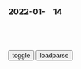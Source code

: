 ### 2022-01-　14

```note
```

<table id="tbc" style="white-space:pre-wrap">
</table>
<button onclick="toggleb()">toggle</button>
<button onclick="loadparse()">loadparse</button>
<br>
<!-- 🌸<br>🍅-　-🍑<hr>🍀 -->
<pre>
<textarea rows="30" cols="100" style="display: none" id="tar">

<font size="2"><b>
资治通鉴：靠非常规手段上位的人，最讨厌什么？</b></font><br>
https://mbd.baidu.com/newspage/data/landingsuper?context=%7B%22nid%22%3A%22news_9591503218643348278%22%7D&n_type=-1&p_from=-1

见到有人通过制造符命来获得这种巨大的利益，顿时不少人打起了歪点子。
自此之后各种造假、伪称符命的事层出不穷，王莽也没办法只得认，并且给好处封口。

越是如此，这种风气越是不可收拾，也渐渐脱离了王莽的控制范围，于是有了上面的材料。

符命这个东西，本就是王莽的手段之一，王莽用尚且可控，而别人用则多是乱来。
打乱王莽节奏不说，而且还利用这种符命王莽没有办法否定的特性来搞事情，这个就不能容忍了。
于是，王莽下令对符命这一类东西统一集中管理，只要是别人发布的，不是王莽安排的，一律抓！

<font size="1" style="color:#DCDCDC"><b>2022/1/14 下午11:14:36</b></font><br>

<font size="2"><b>
乾隆办的千叟宴，为何后来成了“夺命宴”，老人：看看我们吃的啥</b></font><br>
https://mbd.baidu.com/newspage/data/landingsuper?context=%7B%22nid%22%3A%22news_9781484259376568376%22%7D&n_type=-1&p_from=-1

可谁能想到，如此盛宴在结束之后竟会产生令人震惊的结局。原来民间来的老者们回到家或者客栈后突然死去，丝毫没有征兆！

m间众说纷纭，大家猜测乾隆是否在中间下了毒！

经过多重勘测研究，老人们的行动过程被建模出来了。他们从穷乡僻壤的地方来到紫禁城，一路风餐露宿温饱都成了问题，突然看到繁华的中心城市，情绪波动是避不可免的。

gj真如表面这般强盛吗？说白了，乾隆这是大脸充胖子，面子必要放在第一页的。而十分鲜明的对比，乾隆之后gj经济实力急速下降，
日子越发难过了。

<font size="1" style="color:#DCDCDC"><b>2022/1/14 下午10:39:53</b></font><br>

被骗十多万，还被标注为“仆人”的老人，竟为骗子求情
https://m.gmw.cn/baijia/2022-07/11/1303039157.html

<font size="1" style="color:#DCDCDC">2022-07-12</font>

“他比我儿子还关心我，能不能放一马？”被骗十几万，杭州老人为骗子求情！真相让他崩溃
https://baijiahao.baidu.com/s?id=1738025219576574291

<font size="1" style="color:#DCDCDC">2022-07-12</font>

女子被骗50万后哭求mj要再转20万，把之前50万提现出来_网易视频
https://www.163.com/v/video/VVGROPBFM.html

<font size="1" style="color:#DCDCDC">2022-09-21</font>

<font size="2"><b>
女子不顾j察劝阻执意要给骗子打钱，扬言：骗了就骗了，我乐意_网易订阅</b></font><br>
https://www.163.com/dy/article/GBV6VC9M0525X02S.html

<font size="1" style="color:#DCDCDC"><b>2022/1/14 下午3:53:37</b></font><br>

<font size="2"><b>
王俊k家重庆开奶茶店为圈粉丝钱？粉丝：我乐意让他赚</b></font><br>
https://baijiahao.baidu.com/s?id=1637914777200648877&wfr=spider&for=pc

<font size="1" style="color:#DCDCDC"><b>2022/1/14 下午3:53:48</b></font><br>

<font size="2"><b>
达克效应：科学研究证明盲目自信者不能正确认知自己_现象</b></font><br>
https://www.sohu.com/a/445258306_100029692

https://p0.itc.cn/q_70/images03/20210118/2d58eea2bd374dac96e1bb19af29aef8.png
https://p2.itc.cn/q_70/images03/20210118/d91d87c8dcac4ec6a2e2ace7f7bcda49.png

<font size="1" style="color:#DCDCDC"><b>2022/1/14 下午3:25:31</b></font><br>

<h4 style="color:#1E90FF">在借呗里借了8000把支付宝卸载，这样马云找不到我</h4>
https://www.sohu.com/a/122574961_404890

一楼：
我在借呗里面借了8000然后就把支付宝卸载了，这样马云就再也找不到我了，真刺激!

二楼：
笨蛋，你还得把手机也扔了!

三楼：
一群笨蛋，你以为这样马云就不知道你是谁了。支付宝都是实名制的，有你的身份证，只要一查就知道你了。所以的得像我一样直接把身份证扔了，就没人知道我是谁了。

<font size="1" style="color:#DCDCDC">2022/2/15 下午8:51:19</font>

<font size="2"><b>
心理学：认知水平越低的人，越是固执、盲目自信</b></font><br>
https://baijiahao.baidu.com/s?id=1698160366596656526&wfr=spider&for=pc

固执的形成很大程度上也是用来掩饰自己的无知，因为无知不想被承认，进而选择不改变。

<font size="1" style="color:#DCDCDC"><b>2022/1/14 下午3:25:25</b></font><br>

<h4 style="color:#1E90FF">《小狼闹翻天：国师大人要淡定》白银一入国师怀，从此节操是路人</h4>
https://baijiahao.baidu.com/s?id=1724087757189919669&wfr=spider&for=pc

小狼闹翻天：g师大人要淡定

<font size="1" style="color:#DCDCDC">2022/2/14 下午5:04:07</font>

<font size="2"><b>
清h教授总结“00后”大学生对世界的认识特点 发人深省_凤凰网</b></font><br>
https://news.ifeng.com/c/8ClbzXJlUaU

00后大学生往往具有强烈的优越感和自信心，常以“居高临下”的心态看待其他gj，
他们常以zg与外国两分的方法看待世界，将zg之外的其他gj视为同一类gj，将和平、道德、公平、正义等人类的普世价值观视为zg独有的传统，认为只有zg是正义的和无辜的，其他gj特别是西方gj是“邪恶”的、西方人对zg有着天然仇恨。另外，00后大学生深受网络观念影响，把经济决定论、阴谋论、债权武器等网红们的观点当作常识。

丶宫羽
zg人需要重拾自信心，但建立在知识盲区的盲目自信是危险的，认识这个世界的复杂性是正确的想法，

<font size="1" style="color:#DCDCDC"><b>2022/1/14 下午3:19:53</b></font><br>

<font size="2"><b>
离死神只有1厘米的牛，只因长了一对邪门的牛角，差点死冤枉了,社会,奇闻轶事,好看视频</b></font><br>
https://haokan.baidu.com/v?vid=12118094144568725688&sfrom=baidu-feed

<font size="1" style="color:#DCDCDC"><b>2022/1/14 下午3:05:43</b></font><br>

<font size="2"><b>
陈胜为啥一定要除去吴广？司马迁《史记》说出原因，年轻人要牢记</b></font><br>
https://mbd.baidu.com/newspage/data/landingsuper?context=%7B%22nid%22%3A%22news_9690638678720000139%22%7D&n_type=-1&p_from=-1

史记中给出的答案是，吴广将陈胜之前的一些所作所为以及他的个人行踪统统暴露给了周边人，直接动摇了陈胜起事的根基“君q神授”，这也成为了吴广必死的理由。而陈胜的所作所为最终导致众叛亲离，以至于起义失败。

<font size="1" style="color:#DCDCDC"><b>2022/1/14 下午3:03:34</b></font><br>

<font size="2"><b>
陆游罢g归乡后的一首小词，看似自嘲，实是他家g情怀的写照</b></font><br>
https://mbd.baidu.com/newspage/data/landingsuper?context=%7B%22nid%22%3A%22news_8968891882805371584%22%7D&n_type=-1&p_from=-1

<font size="1" style="color:#DCDCDC"><b>2022/1/14 下午2:18:53</b></font><br>

<font size="2"><b>
戏遣老懹_百度百科</b></font><br>
https://baike.baidu.com/item/%E6%88%8F%E9%81%A3%E8%80%81%E6%87%B9

平生碌碌本无奇，况是年垂九十时。

<font size="1" style="color:#DCDCDC"><b>2022/1/14 下午2:20:12</b></font><br>

<font size="2"><b>
鹧鸪天·插脚红尘已是颠_百度百科</b></font><br>
https://baike.baidu.com/item/%E9%B9%A7%E9%B8%AA%E5%A4%A9%C2%B7%E6%8F%92%E8%84%9A%E7%BA%A2%E5%B0%98%E5%B7%B2%E6%98%AF%E9%A2%A0

插脚红尘已是颠，更求平地上青天。
新来有个生涯别，买断烟波不用钱。
沽酒市，采菱船。醉听风雨拥蓑眠。
三山老子真堪笑，见事迟来四十年。

<font size="1" style="color:#DCDCDC"><b>2022/1/14 下午2:21:30</b></font><br>

<font size="2"><b>
乾隆：一个两吊钱的小菜，御膳房竟花了256两黄金，这下忍不了了,影视,历史片,好看视频</b></font><br>
https://haokan.baidu.com/v?vid=8801502784522381807&sfrom=baidu-feed

这个小嘴是又红又尖。红过五月的榴花，红过香山的红叶，红过鹤顶，红过珊瑚。

不多不多，才二百五十六两黄金，挂点零。

这都是m脂m膏，你们竟任意地挥霍。

l阳O1VUW
一节几千块的护栏，我500就能做出来，好处费还照给，车撞烂了护栏都没事

x白吐奶糖的说
可你就是接不下这个活，你说奇怪不

l阳O1VUW
咱们接了根正苗红的咋办

z度成本。

<font size="1" style="color:#DCDCDC"><b>2022/1/14 下午2:05:58</b></font><br>

<font size="2"><b>
8岁女儿吃糖卡喉无法呼吸，爸爸冷静抱起，用海姆立克法10秒救回,sh,法制,好看视频</b></font><br>
https://haokan.baidu.com/v?vid=8450932335766773012&sfrom=baidu-feed

<font size="1" style="color:#DCDCDC"><b>2022/1/14 下午1:49:23</b></font><br>

<font size="2"><b>
马儿腹部被钢筋贯穿，痛苦不堪，主人拿钳子直接整根拔出！,自然,动物,好看视频</b></font><br>
https://haokan.baidu.com/v?vid=10883248173537616599&sfrom=baidu-feed

动物们缺乏安全意识和，稍不注意就会陷入各种困境。

<font size="1" style="color:#DCDCDC"><b>2022/1/14 上午11:50:59</b></font><br>

<font size="2"><b>
丹中尉的到来，除了带来一场暴风雨外，还让阿甘成了百万富翁,影视,爱情片,好看视频</b></font><br>
https://haokan.baidu.com/v?vid=7581581751938857391&sfrom=baidu-feed

I'm a man of my word.

<font size="1" style="color:#DCDCDC"><b>2022/1/14 上午11:35:57</b></font><br>

<font size="2"><b>
你所不了解的黑死病，五千万人为此付出惨痛代价</b></font><br>
https://baijiahao.baidu.com/s?id=1600762969500593999&wfr=spider&for=pc

当南卡罗来纳大学的研究人员研究了那些幸存的人的骨骼时，他们发现黑死病后幸存的人通常更健康，寿命更长。例如在流感大流行之后的几年中，活到70岁以上的人几乎增加了三倍，这种趋势在接下来的200年中持续下去。
这可能与改善饮食和生活水平的提高，但也可能是因为黑死病夺走了人口中最弱的一部分。人口锐减之后，人口的反弹显得得更强劲，人们也变得更健康。

<font size="1" style="color:#DCDCDC"><b>2022/1/14 上午10:54:15</b></font><br>

<font size="2"><b>
全g出生率跌破1％，重庆等多地进入人口出生率“零时代”</b></font><br>
https://view.inews.qq.com/a/20220104A083UK00

天津2020年的出生率仅有0.599%，是14个省市中出生率最低的城市。人口大省河南2020年的出生人口数量仅有92万人，0.924%的出生率也仅比全g水平高了一点。这个数字也创下了1978年以来的最低记录，与2016年的143万人相比，下降了36%。
http://inews.gtimg.com/newsapp_bt/0/14384276684/641.jpg

<font size="1" style="color:#DCDCDC"><b>2022/1/14 上午10:33:54</b></font><br>

<font size="2"><b>
那年那兔：白头鹰总爱插手选举，所有动物不满了,动漫,日本动漫,好看视频</b></font><br>
https://haokan.baidu.com/v?vid=2933425313906631219&sfrom=baidu-feed

基乐往生，喧哗上等。

<font size="1" style="color:#DCDCDC"><b>2022/1/14 上午10:27:26</b></font><br>

<font size="2"><b>
哈马斯称捕获以色列“间谍海豚”，以外交部发海豚表情包嘲笑</b></font><br>
https://m.gmw.cn/baijia/2022-01/14/1302762449.html

2015年8月，哈马斯称在加沙近海抓获一只“间谍海豚”。哈马斯说，海豚被以色列军队“剥夺了意志”，变成了“凶手”。

<font size="1" style="color:#DCDCDC"><b>2022/1/14 上午10:25:14</b></font><br>

<font size="2"><b>
白鹿：小娥终于答应了黑娃请求，结果黑娃走路脚都软了，精彩了,影视,爱情片,好看视频</b></font><br>
https://haokan.baidu.com/v?vid=17321347393924768020&sfrom=baidu-feed

<font size="1" style="color:#DCDCDC"><b>2022/1/14 上午10:22:14</b></font><br>

<font size="2"><b>
埃隆·马斯克母亲梅耶：我用这4个方法，把3个孩子教育成亿万富翁</b></font><br>
https://mbd.baidu.com/newspage/data/landingsuper?context=%7B%22nid%22%3A%22news_9635659850283332707%22%7D&n_type=-1&p_from=-1

一、放手是独立的开始
早年的时候，梅耶因为丈夫长期家暴，跟丈夫离了婚，自己带着三个孩子生活。

孩子们的作业要自己检查，三个孩子都要在力所能及的范围内帮助妈妈做家务，妈妈工作忙的时候，孩子们还会帮妈妈做一些力所能及的工作，

二、尊重孩子的兴趣爱好
大儿子埃隆从幼年就喜欢读书，被称作“埃隆百科”；

三、积极主动去争取，一切都会不一样

梅耶说：“如果你自己不开口要签名，萝拉是不会主动给你签的。如果你能主动过去提出要求，答案有可能是Yes。”

托斯卡受到鼓舞，走上前去索要签名，居然真的如愿了。

李嘉诚说：“zg儒家在许多方面都很值得学习，唯有一点，就是进取精神不够。”

四、父母对孩子最好的教育，就是以身作则

laichi123
马斯克心里想：前几年我快破产的时候，你咋不发表你的人生由我呢 ^_^

<font size="1" style="color:#DCDCDC"><b>2022/1/14 上午10:13:46</b></font><br>

<font size="2"><b>
文工团女高音数次登上y视舞台，为利益沦为大老虎情妇，下场凄惨</b></font><br>
https://mbd.baidu.com/newspage/data/landingsuper?context=%7B%22nid%22%3A%22news_8972422208574340860%22%7D&n_type=-1&p_from=-1

<font size="1" style="color:#DCDCDC"><b>2022/1/14 上午10:12:17</b></font><br>

<font size="2"><b>
她是亚洲巨星！更是zg卫星导航之母</b></font><br>
https://mbd.baidu.com/newspage/data/landingsuper?context=%7B%22nid%22%3A%22news_9559562319736021721%22%7D&n_type=-1&p_from=-1

和各个大人物谈笑风生。

而她的真实目的，

是利用自己的美貌周旋其中，

不仅将他们谈的事情全部记下，

还将这些宝贵的情报送回了祖g！

没有人知道，17岁的狄娜，

她的真实身份是一个间谍！

当时导演说“镜头会很远，只拍到腰肢”、

“会拍得很美，会挂轻纱”。

然而狄娜懵然不知的是，

远处偷偷隐藏的摄像头，

最后拍下了把她欺瞒的“性感演出”。
https://pics0.baidu.com/feed/0b7b02087bf40ad1eb78e03e877da8d6a8ecce2e.jpeg
https://pics0.baidu.com/feed/0b7b02087bf40ad1eb78e03e877da8d6a8ecce2e.jpeg?token=c2bc86f4b49db65767b2bdd2dc9601eb

狄娜早在十几年前，

就是一个自愿服务于gc主义的女特工！

从1977年开始，

狄娜以军火商、投资人身份，

奔走于祖国大l和国际间交流。

她把重心放在了祖g航天事业，

将20多亿身家都投入其中，

z美建交前，

她动用自己国际的人脉关系，

力促z美文化经济交流，

狄娜就以类似商贸特使的身份，

代表zg出访；

80年代，她参与zg人造卫星业务，

引进世界最先进的技术，

把我g的卫星导航系统输入到了，

全世界的52个飞机场，

还把价值1600万美金的设备，

全部赠送给了zgm航。

她做生意有一个原则，那就是：

只赚外国人的钱，

遇到有利益冲突的地方，

向内地单位让步。

这个时候，人们赫然发现，

她明星和商人的标签背后，

藏着的是一颗鲜红的zg心！

她大义广博的胸襟和那颠倒众生的魅力，

折服了无数优秀的男儿。

那些年，狄娜的追求者之多，

让人瞠目结舌，范围遍布全球：

泰g总理的弟弟汤顿，

还有和狄娜一起拍戏的两位泰国影帝，

三人经常为狄娜争风吃醋，

老挝外贸部部长，

折服于狄娜的魅力，

到泰国时他跟狄娜通电话说：

“以前我没有值得冒险的动力，

如今，为了你，我愿意闯。”

美国一位飞机机长，

更是为她着了魔，自言每次驾机，

看不清仪器，只见她的面容。

更一度因求爱未遂而想撞机自杀，

他对狄娜说：“如果我不能够拥有你，

我等于全面被毁，但我在毁灭之前，

我要毁灭全世界，

在毁灭全世界之前，

我要毁灭你！”

据说，全世界有1000多个优秀的男人，

都和狄娜有过交集。

还是狄娜的孩子一句话道破天机：

“叔叔，如果你想妈咪同你交谈，

你就要讲gj同sh，不要说我爱你。”

因为狄娜她最爱的，

一直是这个gj！

临终前的公开信：

“我做了几十年非常正经、非常严肃的工作。

但你翻开报纸，

凡一讲到我，不管是杂志报纸，

一定会登我以前《大军阀》里的裸照，

这一样永远都甩不掉。”

“刀枪能够杀人，笔墨可以救人，

人类的社会因为有了传媒，

人类才真正沟通成为一个体系。”

上世纪60年代，她以亚洲第一艳星身份，

为gj获取重要情报；

浮沉于资本，拒绝做花瓶，

她的目的从一至终，

就是以毫不利己的态度，

为祖ggc主义事业奋斗！

如此朴素如此坚强如此执着，

哪怕花花世界灯红酒绿，

都无法让她动摇分毫！

<font size="1" style="color:#DCDCDC"><b>2022/1/14 上午9:48:11</b></font><br>

<font size="2"><b>
普j曾问久加诺夫一个问题：您的办公室里为什么没挂列宁像？</b></font><br>
https://mbd.baidu.com/newspage/data/landingsuper?context=%7B%22nid%22%3A%22news_10076378354669961753%22%7D&n_type=-1&p_from=-1

久加诺夫听到普京j的提问，愣了一下，随后避重就轻地回答，说他背后的墙面上除了普希金的画像之外，还有“祖g母亲”的塑像、苏联的g徽，

久加诺夫故技重施地说：“这不是重点，重点是列宁为我们做出的贡献，正因为有了列宁，才有了卫国战争的伟大胜利，才有了延续至今的俄罗斯，所有人都应该向列宁学习。”

普j与苏g有着千丝万缕的联系，普j在统一e罗斯d成立之前，是一名苏联gcd员，后来由于发展方向不同加入统一e罗斯d。

普j是这么描述他与苏g的关系的：“我没有退出过苏g，苏g不存在了，我就把d证放在了抽屉里。”

而最近几年，普j先后两次对无产阶级领袖列宁表示否定的态度。

普j认为：“列宁按m族划分gj的行z区，并给予具有主q的加盟g和g退出苏联的q利，为gj埋下核弹。”

他对苏联的评价是:“谁不为苏联解体而惋惜，谁就没有良心。谁想恢复过去的苏联，谁就没有脑子。”

久加诺夫认为如今：“总统普j的q利比e罗斯总统沙皇、法老和苏联秘书长的q力加起来还多，这是不可接受的。”

普j强调“强g”“复兴”是gj发展战略的核心，

e罗斯近几十年的经济也是靠着本g固有的能源维持，也就是在吃“老本”。

<font size="1" style="color:#DCDCDC"><b>2022/1/14 上午9:33:54</b></font><br>

</textarea>
</pre>
<!-- 🍀<br>🍑-　-🍅<hr>🌸 -->

```tip
```

<script src="https://cdn.jsdelivr.net/npm/jquery@3.5.1/dist/jquery.min.js"></script>

<link rel="stylesheet" href="https://cdn.jsdelivr.net/gh/fancyapps/fancybox@3.5.7/dist/jquery.fancybox.min.css" />
<script src="https://cdn.jsdelivr.net/gh/fancyapps/fancybox@3.5.7/dist/jquery.fancybox.min.js"></script>

<script type="text/javascript">

var __urlRegex = /(\b(https?|ftp|file):\/\/[-A-Z0-9+&@#\/%?=~_|!:,.;]*[-A-Z0-9+&@#\/%=~_|])/ig;
var __imgRegex = /\.(?:jpe?g|gif|png|webp)$/i;

loadparse();

function parseURL($string){

    var exp = __urlRegex;
    return $string.replace(exp,function(match){
            __imgRegex.lastIndex=0;
            if(__imgRegex.test(match)){
                return '<a data-fancybox="gallery" href="' + match.replace("/p=700", "")
                 + '"><img src="' + match.replace("/p=700", "/p=160x200")+'" width="64"></a>';
            }
            else{
                return '<a href="' + match + '" target="_blank">' + match + '</a>';
            }
        }
    );
}

function loadparse() {
  tbc.innerHTML = parseURL(tar.value);
}

function toggleb() {
  var x = document.getElementById("tar");
  if (x.style.display === "none") {
    x.style.display = "";
  } else {
    x.style.display = "none";
  }
}

</script>
